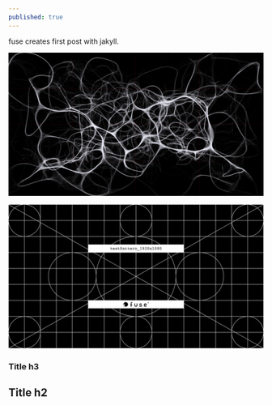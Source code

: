 ```yaml
---
published: true
---
```

fuse creates first post with jakyll.

![Image of Yaktocat](/images/stigmergy_dokk.png)

![fuse pattern for dokk](/images/test_pattern_fuse_1920x1080.png)	

### Title h3
## Title h2
